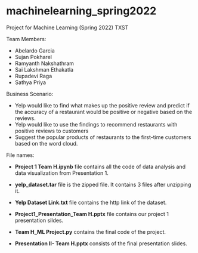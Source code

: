 # machinelearning_spring2022
Project for Machine Learning (Spring 2022) TXST

Team Members:
- Abelardo Garcia
- Sujan Pokharel
- Ramyanth Nakshathram
- Sai Lakshman Ethakatla
- Rupadevi Raga
- Sathya Priya

Business Scenario:
- Yelp would like to find what makes up the positive review and predict if the accuracy of a restaurant would be positive or negative based on the reviews.
- Yelp would like to use the findings to recommend restaurants with positive reviews to customers 
- Suggest the popular products of restaurants to the first-time customers based on the word cloud. 

File names:

- **Project 1 Team H.ipynb** file contains all the code of data analysis and data visualization from Presentation 1.

- **yelp_dataset.tar** file is the zipped file. It contains 3 files after unzipping it.

- **Yelp Dataset Link.txt** file contains the http link of the dataset.

- **Project1_Presentation_Team H.pptx** file contains our project 1 presentation sildes.

- **Team H_ML Project.py** contains the final code of the project.

- **Presentation II- Team H.pptx** consists of the final presentation slides.
